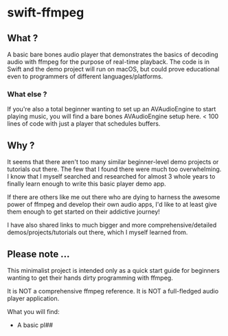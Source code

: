 # swift-ffmpeg

## What ?

A basic bare bones audio player that demonstrates the basics of decoding audio with ffmpeg for the purpose of real-time playback. The code is in Swift 
and the demo project will run on macOS, but could prove educational even to programmers of different languages/platforms.

### What else ?

If you're also a total beginner wanting to set up an AVAudioEngine to start playing music, you will find a bare bones AVAudioEngine setup here. 
< 100 lines of code with just a player that schedules buffers.

## Why ?

It seems that there aren't too many similar beginner-level demo projects or tutorials out there. The few that I found there were much too overwhelming.
I know that I myself searched and researched for almost 3 whole years to finally learn enough to write this basic player demo app.

If there are others like me out there who are dying to harness the awesome power of ffmpeg and develop their own audio apps, I'd like to at least give them enough
to get started on their addictive journey!

I have also shared links to much bigger and more comprehensive/detailed demos/projects/tutorials out there, which I myself learned from.

## Please note ...

This minimalist project is intended only as a quick start guide for beginners wanting to get their hands dirty programming with ffmpeg. 

It is NOT a comprehensive ffmpeg reference.
It is NOT a full-fledged audio player application.

What you will find:
* A basic pl##
